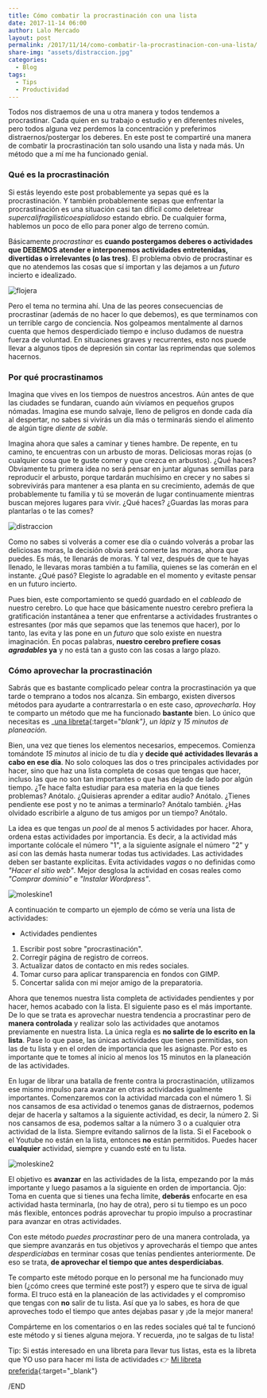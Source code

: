 ```yaml
---
title: Cómo combatir la procrastinación con una lista
date: 2017-11-14 06:00
author: Lalo Mercado
layout: post
permalink: /2017/11/14/como-combatir-la-procrastinacion-con-una-lista/
share-img: "assets/distraccion.jpg"
categories:
  - Blog
tags:
  - Tips
  - Productividad
---
```

Todos nos distraemos de una u otra manera y todos tendemos a procrastinar. Cada quien en su trabajo o estudio y en diferentes niveles, pero todos alguna vez perdemos la concentración y preferimos distraernos/postergar los deberes. En este post te compartiré una manera de combatir la procrastinación tan solo usando una lista y nada más. Un método que a mí me ha funcionado genial.

### Qué es la procrastinación
Si estás leyendo este post probablemente ya sepas qué es la procrastinación. Y también probablemente sepas que enfrentar la procrastinación es una situación casi tan difícil como deletrear _supercalifragilisticoespialidoso_ estando ebrio. De cualquier forma, hablemos un poco de ello para poner algo de terreno común. 

Básicamente _procrastinar_ es __cuando postergamos deberes o actividades que DEBEMOS atender e interponemos actividades entretenidas, divertidas o irrelevantes (o las tres)__. El problema obvio de procrastinar es que no atendemos las cosas que sí importan y las dejamos a un _futuro_ incierto e idealizado.

![flojera](/assets/flojera.jpg)

Pero el tema no termina ahí. Una de las peores consecuencias de procrastinar (además de no hacer lo que debemos), es que terminamos con un terrible cargo de conciencia. Nos golpeamos mentalmente al darnos cuenta que hemos desperdiciado tiempo e incluso dudamos de nuestra fuerza de voluntad. En situaciones graves y recurrentes, esto nos puede llevar a algunos tipos de depresión sin contar las reprimendas que solemos hacernos.


### Por qué procrastinamos
Imagina que vives en los tiempos de nuestros ancestros. Aún antes de que las ciudades se fundaran, cuando aún vivíamos en pequeños grupos nómadas. Imagina ese mundo salvaje, lleno de peligros en donde cada día al despertar, no sabes si vivirás un día más o terminarás siendo el alimento de algún tigre _diente de sable_.

Imagina ahora que sales a caminar y tienes hambre. De repente, en tu camino, te encuentras con un arbusto de moras. Deliciosas moras rojas (o cualquier cosa que te guste comer y que crezca en arbustos). ¿Qué haces? Obviamente tu primera idea no será pensar en juntar algunas semillas para reproducir el arbusto, porque tardarán muchísimo en crecer y no sabes si sobrevivirás para mantener a esa planta en su crecimiento, además de que probablemente tu familia y tú se moverán de lugar continuamente mientras buscan mejores lugares para vivir. ¿Qué haces? ¿Guardas las moras para plantarlas o te las comes? 

![distraccion](/assets/distraccion.jpg)

Como no sabes si volverás a comer ese día o cuándo volverás a probar las deliciosas moras, la decisión obvia será comerte las moras, ahora que puedes. Es más, te llenarás de moras. Y tal vez, después de que te hayas llenado, le llevaras moras también a tu familia, quienes se las comerán en el instante. ¿Qué pasó? Elegiste lo agradable en el momento y evitaste pensar en un futuro incierto.

Pues bien, este comportamiento se quedó guardado en el _cableado_ de nuestro cerebro. Lo que hace que básicamente nuestro cerebro prefiera la gratificación instantánea a tener que enfrentarse a actividades frustrantes o estresantes (por más que sepamos que las tenemos que hacer), por lo tanto, las evita y las pone en un _futuro_ que solo existe en nuestra imaginación. En pocas palabras, __nuestro cerebro prefiere cosas _agradables_ ya__ y no está tan a gusto con las cosas a largo plazo.

### Cómo aprovechar la procrastinación
Sabrás que es bastante complicado pelear contra la procrastinación ya que tarde o temprano a todos nos alcanza. Sin embargo, existen diversos métodos para ayudarte a contrarrestarla o en este caso, _aprovecharla_. Hoy te comparto un método que me ha funcionado __bastante__ bien. Lo único que necesitas es _[una libreta](http://amzn.to/2yzH15k){:target="_blank"}_, _un lápiz_ y _15 minutos de planeación_.

Bien, una vez que tienes los elementos necesarios, empecemos. Comienza tomándote _15 minutos_ al inicio de tu día y __decide qué actividades llevarás a cabo en ese día__. No solo coloques las dos o tres principales actividades por hacer, sino que haz una lista completa de cosas que tengas que hacer, incluso las que no son tan importantes o que has dejado de lado por algún tiempo. ¿Te hace falta estudiar para esa materia en la que tienes problemas? Anótalo. ¿Quisieras aprender a editar audio? Anótalo. ¿Tienes pendiente ese post y no te animas a terminarlo? Anótalo también. ¿Has olvidado escribirle a alguno de tus amigos por un tiempo? Anótalo.

La idea es que tengas un _pool_ de al menos 5 actividades por hacer. Ahora, ordena estas actividades por importancia. Es decir, a la actividad más importante colócale el número "1", a la siguiente asígnale el número "2" y así con las demás hasta numerar todas tus actividades. Las actividades deben ser bastante explícitas. Evita actividades _vagas_ o no definidas como _"Hacer el sitio web"_. Mejor desglosa la actividad en cosas reales como _"Comprar dominio"_ e _"Instalar Wordpress"_. 

![moleskine1](/assets/moleskine1.jpg)

A continuación te comparto un ejemplo de cómo se vería una lista de actividades:

 - Actividades pendientes
  1. Escribir post sobre "procrastinación".
  2. Corregir página de registro de correos.
  3. Actualizar datos de contacto en mis redes sociales.
  4. Tomar curso para aplicar transparencia en fondos con GIMP.
  5. Concertar salida con mi mejor amigo de la preparatoria.

Ahora que tenemos nuestra lista completa de actividades pendientes y por hacer, hemos acabado con la lista. El siguiente paso es el más importante. De lo que se trata es aprovechar nuestra tendencia a procrastinar pero de __manera controlada__ y realizar solo las actividades que anotamos previamente en nuestra lista. La única regla es __no salirte de lo escrito en la lista__. Pase lo que pase, las únicas actividades que tienes permitidas, son las de tu lista y en el orden de importancia que les asignaste. Por esto es importante que te tomes al inicio al menos los 15 minutos en la planeación de las actividades.

En lugar de librar una batalla de frente contra la procrastinación, utilizamos ese mismo impulso para avanzar en otras actividades igualmente importantes. Comenzaremos con la actividad marcada con el número 1. Si nos cansamos de esa actividad o tenemos ganas de distraernos, podemos dejar de hacerla y saltamos a la siguiente actividad, es decir, la número 2. Si nos cansamos de esa, podemos saltar a la número 3 o a cualquier otra actividad de la lista. Siempre evitando salirnos de la lista. Si el Facebook o el Youtube no están en la lista, entonces __no__ están permitidos. Puedes hacer __cualquier__ actividad, siempre y cuando esté en tu lista. 

![moleskine2](/assets/moleskine2.jpg)

El objetivo es __avanzar__ en las actividades de la lista, empezando por la más importante y luego pasamos a la siguiente en orden de importancia. Ojo: Toma en cuenta que si tienes una fecha límite, __deberás__ enfocarte en esa actividad hasta terminarla, (no hay de otra), pero si tu tiempo es un poco más flexible, entonces podrás aprovechar tu propio impulso a procrastinar para avanzar en otras actividades.
 
Con este método _puedes procrastinar_ pero de una manera controlada, ya que siempre avanzarás en tus objetivos y aprovecharás el tiempo que antes _desperdiciabas_ en terminar cosas que tenías pendientes anteriormente. De eso se trata, __de aprovechar el tiempo que antes desperdiciabas__.

Te comparto este método porque en lo personal me ha funcionado muy bien (¿cómo crees que terminé este post?) y espero que te sirva de igual forma. El truco está en la planeación de las actividades y el compromiso que tengas con __no__ salir de tu lista. Así que ya lo sabes, es hora de que aproveches todo el tiempo que antes dejabas pasar y ¡de la mejor manera! 

Compárteme en los comentarios o en las redes sociales qué tal te funcionó este método y si tienes alguna mejora. Y recuerda, ¡no te salgas de tu lista!

Tip: Si estás interesado en una libreta para llevar tus listas, esta es la libreta que YO uso para hacer mi lista de actividades 👉 [Mi libreta preferida](http://amzn.to/2yzH15k){:target="_blank"}

/END
